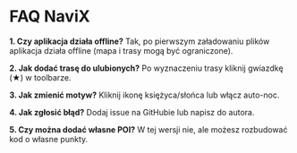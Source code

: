 # FAQ NaviX

**1. Czy aplikacja działa offline?**
Tak, po pierwszym załadowaniu plików aplikacja działa offline (mapa i trasy mogą być ograniczone).

**2. Jak dodać trasę do ulubionych?**
Po wyznaczeniu trasy kliknij gwiazdkę (★) w toolbarze.

**3. Jak zmienić motyw?**
Kliknij ikonę księżyca/słońca lub włącz auto-noc.

**4. Jak zgłosić błąd?**
Dodaj issue na GitHubie lub napisz do autora.

**5. Czy można dodać własne POI?**
W tej wersji nie, ale możesz rozbudować kod o własne punkty.
